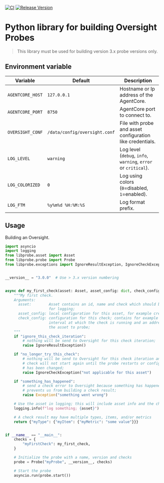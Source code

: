 [![CI](https://github.com/oversight/pylibprobe/workflows/CI/badge.svg)](https://github.com/oversight/pylibprobe/actions)
[![Release Version](https://img.shields.io/github/release/oversight/pylibprobe)](https://github.com/oversight/pylibprobe/releases)

# Python library for building Oversight Probes

> This library must be used for building version 3.x probe versions only.


## Environment variable

Variable         | Default                       | Description
---------------- | ----------------------------- | ------------
`AGENTCORE_HOST` | `127.0.0.1`                   | Hostname or Ip address of the AgentCore.
`AGENTCORE_PORT` | `8750`                        | AgentCore port to connect to.
`OVERSIGHT_CONF` | `/data/config/oversight.conf` | File with probe and asset configuration like credentials.
`LOG_LEVEL`      | `warning`                     | Log level (`debug`, `info`, `warning`, `error` or `critical`).
`LOG_COLORIZED`  | `0`                           | Log using colors (`0`=disabled, `1`=enabled).
`LOG_FTM`        | `%y%m%d %H:%M:%S`             | Log format prefix.


## Usage

Building an Oversight.

```python
import asyncio
import logging
from libprobe.asset import Asset
from libprobe.probe import Probe
from libprobe.exceptions import IgnoreResultException, IgnoreCheckException


__version__ = "3.0.0"  # Use > 3.x version numbering


async def my_first_check(asset: Asset, asset_config: dict, check_config: dict):
    """My first check.
    Arguments:
      asset:        Asset contains an id, name and check which should be used
                    for logging;
      asset_config: local configuration for this asset, for example credentials;
      check_config: configuration for this check; contains for example the
                    interval at which the check is running and an address of
                    the asset to probe;
    """
    if "ignore_this_check_iteration":
        # nothing will be send to Oversight for this check iteration;
        raise IgnoreResultException()

    if "no_longer_try_this_check":
        # nothing will be send to Oversight for this check iteration and the
        # check will not start again until the probe restarts or configuration
        # has been changed;
        raise IgnoreCheckException("not applicable for this asset")

    if "something_has_happened":
        # send a check error to Oversight because something has happened which
        # prevents us from building a check result;
        raise Exception("something went wrong")

    # Use the asset in logging; this will include asset info and the check name
    logging.info(f"log something; {asset}")

    # A check result may have multiple types, items, and/or metrics
    return {"myType": {"myItem": {"myMetric": "some value"}}}


if __name__ == "__main__":
    checks = {
        "myFirstCheck": my_first_check,
    }

    # Initialize the probe with a name, version and checks
    probe = Probe("myProbe", __version__, checks)

    # Start the probe
    asyncio.run(probe.start())
```